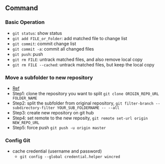 Command
---

### Basic Operation
- `git status`: show status
- `git add FILE_or_Folder`: add matched file to change list
- `git commit`: commit change list
- `git commit -a`: commit all changed files
- `git push`: push
- `git rm FILE`: untrack matched files, and also remove local copy
- `git rm FILE --cached`: untrack matched files, but keep the local copy

### Move a subfolder to new repository
- [Ref](https://help.github.com/articles/splitting-a-subfolder-out-into-a-new-repository/)
- Step1: clone the repository you want to split `git clone ORIGIN_REPO_URL FOLDER_NAME`
- Step2: split the subfolder from original repository, `git filter-branch --subdirectory-filter YOUR_SUB_FOLDERNAME -- --all`
- Step3: create new repository on git hub
- Step4: set remote to the new reposity, `git remote set-url origin NEW_REPO_URL`
- Step5: force push `git push -u origin master`

### Config Git
- cache credential (username and password)
  - `git config --global credential.helper wincred`
